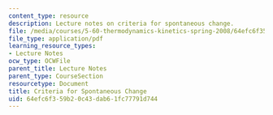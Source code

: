 ```yaml
---
content_type: resource
description: Lecture notes on criteria for spontaneous change.
file: /media/courses/5-60-thermodynamics-kinetics-spring-2008/64efc6f359b20c43dab61fc77791d744_5_60_lecture12.pdf
file_type: application/pdf
learning_resource_types:
- Lecture Notes
ocw_type: OCWFile
parent_title: Lecture Notes
parent_type: CourseSection
resourcetype: Document
title: Criteria for Spontaneous Change
uid: 64efc6f3-59b2-0c43-dab6-1fc77791d744
---
```

